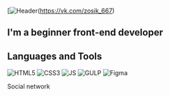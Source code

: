 [![Header](https://pbs.twimg.com/profile_banners/1348771274647085062/1610407322/1500x500)(https://vk.com/zosik_667)

## I'm a beginner front-end developer

## Languages and Tools

![HTML5](https://img.shields.io/badge/-HTML-gray?style=for-the-badge&logo=HTML5&logoColor=red)
![CSS3](https://img.shields.io/badge/-CSS-gray?style=for-the-badge&logo=CSS3&logoColor=blue)
![JS](https://img.shields.io/badge/-JavaScript-gray?style=for-the-badge&logo=CSS3&logoColor=yellow)
![GULP](https://img.shields.io/badge/-GULP-gray?style=for-the-badge&logo=GULP&logoColor=red)
![Figma](https://img.shields.io/badge/-Figma-gray?style=for-the-badge&logo=Figma&logoColor=orange)

Social network
